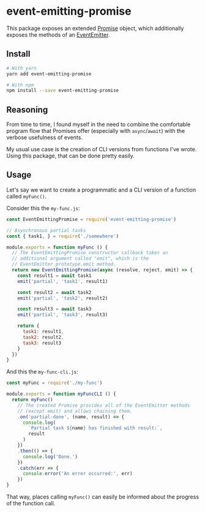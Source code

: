 # event-emitting-promise

This package exposes an extended [Promise](https://developer.mozilla.org/de/docs/Web/JavaScript/Reference/Global_Objects/Promise) object, which additionally exposes the methods of an [EventEmitter](https://nodejs.org/api/events.html#events_class_eventemitter).

## Install
```bash
# With yarn
yarn add event-emitting-promise

# With npm
npm install --save event-emitting-promise
```

## Reasoning
From time to time, I found myself in the need to combine the comfortable program flow that Promises offer (especially with `async`/`await`) with the verbose usefulness of events.

My usual use case is the creation of CLI versions from functions I've wrote. Using this package, that can be done pretty easily.

## Usage

Let's say we want to create a programmatic and a CLI version of a function called `myFunc()`.

Consider this the `my-func.js`:
```javascript
const EventEmittingPromise = require('event-emitting-promise')

// Asynchronous partial tasks
const { task1, } = require('./somewhere')

module.exports = function myFunc () {
  // The EventEmittingPromise constructor callback takes an
  // additional argument called "emit", which is the
  // EventEmitter.prototype.emit method.
  return new EventEmittingPromise(async (resolve, reject, emit) => {
    const result1 = await task1
    emit('partial', 'task1', result1)

    const result2 = await task2
    emit('partial', 'task2', result2)

    const result3 = await task3
    emit('partial', 'task3', result3)

    return {
      task1: result1,
      task2: result2,
      task3: result3
    }
  })
}
```

And this the `my-func-cli.js`:
```javascript
const myFunc = require('./my-func')

module.exports = function myFuncCLI () {
  return myFunc()
    // The created Promise provides all of the EventEmitter methods
    // (except emit) and allows chaining them.
    .on('partial-done', (name, result) => {
      console.log(
        `Partial task ${name} has finished with result:`,
        result
      )
    })
    .then(() => {
      console.log('Done.')
    })
    .catch(err => {
      console.error('An error occurred:', err)
    })  
}
```

That way, places calling `myFunc()` can easily be informed about the progress of the function call.